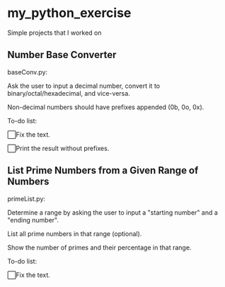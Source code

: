 # my_python_exercise

Simple projects that I worked on

## Number Base Converter

baseConv.py:

Ask the user to input a decimal number, convert it to binary/octal/hexadecimal, and vice-versa.

Non-decimal numbers should have prefixes appended (0b, 0o, 0x).

To-do list:

⬜️Fix the text.

⬜️Print the result without prefixes.

## List Prime Numbers from a Given Range of Numbers

primeList.py:

Determine a range by asking the user to input a "starting number" and a "ending number".

List all prime numbers in that range (optional).

Show the number of primes and their percentage in that range.

To-do list:

⬜️Fix the text.
